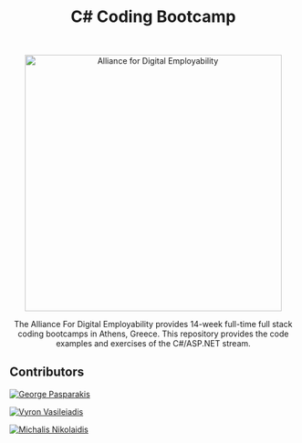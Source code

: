 <h1 align="center">C# Coding Bootcamp</h1> 
<br>
<p align="center">
  <a href="http://www.afdemp.org/">
    <img alt="Alliance for Digital Employability" title="Alliance for Digital Employability" src="https://avatars0.githubusercontent.com/u/37333810?s=460&amp;v=4" width="450">
  </a>
</p>

<p align="center">
  The Alliance For Digital Employability provides 14-week full-time full stack coding bootcamps in Athens, Greece. This repository provides the code examples and exercises of the C#/ASP.NET stream.
</p>

## Contributors
[![George Pasparakis](https://avatars2.githubusercontent.com/u/457547?s=460&v=4)](https://github.com/davidoster)

[![Vyron Vasileiadis](https://avatars0.githubusercontent.com/u/3442573?s=460&v=4)](https://github.com/fedonman)

[![Michalis Nikolaidis](https://avatars2.githubusercontent.com/u/2457869?s=400&v=4)](https://github.com/mnikolaidis)